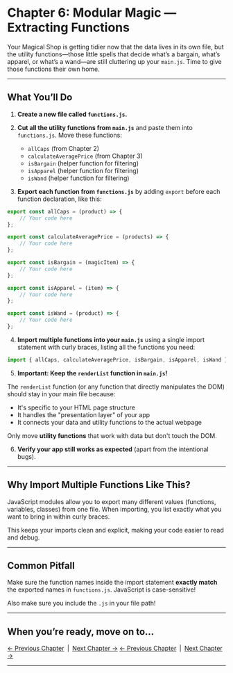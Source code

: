 # Chapter 6: Modular Magic — Extracting Functions

Your Magical Shop is getting tidier now that the data lives in its own file, but the utility functions—those little spells that decide what’s a bargain, what’s apparel, or what’s a wand—are still cluttering up your `main.js`. Time to give those functions their own home.

---

## What You’ll Do

1. **Create a new file called `functions.js`.**

2. **Cut all the utility functions from `main.js`** and paste them into `functions.js`. Move these functions:
   - `allCaps` (from Chapter 2)
   - `calculateAveragePrice` (from Chapter 3)
   - `isBargain` (helper function for filtering)
   - `isApparel` (helper function for filtering)
   - `isWand` (helper function for filtering)

3. **Export each function from `functions.js`** by adding `export` before each function declaration, like this:

```js
export const allCaps = (product) => {
    // Your code here
};

export const calculateAveragePrice = (products) => {
    // Your code here
};

export const isBargain = (magicItem) => {
    // Your code here
};

export const isApparel = (item) => {
    // Your code here
};

export const isWand = (product) => {
    // Your code here
};
```

4. **Import multiple functions into your `main.js`** using a single import statement with curly braces, listing all the functions you need:

```js
import { allCaps, calculateAveragePrice, isBargain, isApparel, isWand } from './functions.js';
```

5. **Important: Keep the `renderList` function in `main.js`!**

The `renderList` function (or any function that directly manipulates the DOM) should stay in your main file because:
- It's specific to your HTML page structure
- It handles the "presentation layer" of your app
- It connects your data and utility functions to the actual webpage

Only move **utility functions** that work with data but don't touch the DOM.

6. **Verify your app still works as expected** (apart from the intentional bugs).

---

## Why Import Multiple Functions Like This?

JavaScript modules allow you to export many different values (functions, variables, classes) from one file. When importing, you list exactly what you want to bring in within curly braces.

This keeps your imports clean and explicit, making your code easier to read and debug.

---

## Common Pitfall

Make sure the function names inside the import statement **exactly match** the exported names in `functions.js`. JavaScript is case-sensitive!

Also make sure you include the `.js` in your file path!

---

## When you’re ready, move on to…

[← Previous Chapter](./magic-shop-chapter-4.md) | [Next Chapter →](./magic-shop-chapter-6.md)
[← Previous Chapter](./magic-shop-chapter-5.md) | [Next Chapter →](./magic-shop-chapter-7.md)

---